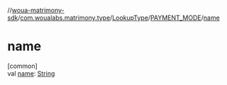 //[woua-matrimony-sdk](../../../../index.md)/[com.woualabs.matrimony.type](../../index.md)/[LookupType](../index.md)/[PAYMENT_MODE](index.md)/[name](name.md)

# name

[common]\
val [name](name.md): [String](https://kotlinlang.org/api/latest/jvm/stdlib/kotlin/-string/index.html)
